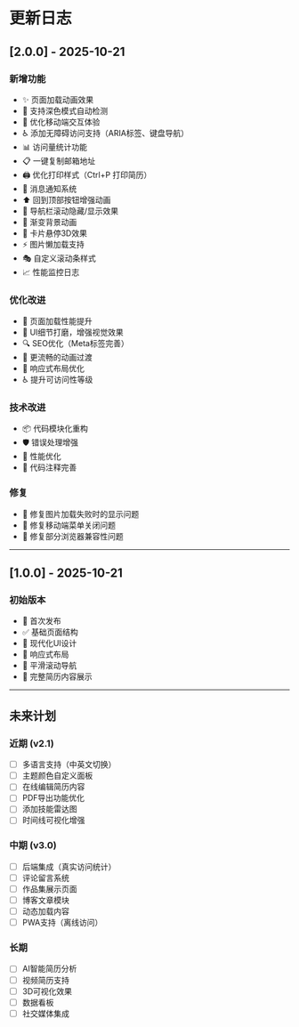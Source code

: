 # 更新日志

## [2.0.0] - 2025-10-21

### 新增功能
- ✨ 页面加载动画效果
- 🎨 支持深色模式自动检测
- 📱 优化移动端交互体验
- ♿ 添加无障碍访问支持（ARIA标签、键盘导航）
- 📊 访问量统计功能
- 📋 一键复制邮箱地址
- 🖨️ 优化打印样式（Ctrl+P 打印简历）
- 🔔 消息通知系统
- ⬆️ 回到顶部按钮增强动画
- 🎯 导航栏滚动隐藏/显示效果
- 🌈 渐变背景动画
- 💫 卡片悬停3D效果
- ⚡ 图片懒加载支持
- 🎭 自定义滚动条样式
- 📈 性能监控日志

### 优化改进
- 🚀 页面加载性能提升
- 💅 UI细节打磨，增强视觉效果
- 🔍 SEO优化（Meta标签完善）
- 🎨 更流畅的动画过渡
- 📱 响应式布局优化
- ♿ 提升可访问性等级

### 技术改进
- 📦 代码模块化重构
- 🛡️ 错误处理增强
- 🎯 性能优化
- 📝 代码注释完善

### 修复
- 🐛 修复图片加载失败时的显示问题
- 🔧 修复移动端菜单关闭问题
- 🎨 修复部分浏览器兼容性问题

---

## [1.0.0] - 2025-10-21

### 初始版本
- 🎉 首次发布
- ✅ 基础页面结构
- 🎨 现代化UI设计
- 📱 响应式布局
- 🎯 平滑滚动导航
- 💼 完整简历内容展示

---

## 未来计划

### 近期 (v2.1)
- [ ] 多语言支持（中英文切换）
- [ ] 主题颜色自定义面板
- [ ] 在线编辑简历内容
- [ ] PDF导出功能优化
- [ ] 添加技能雷达图
- [ ] 时间线可视化增强

### 中期 (v3.0)
- [ ] 后端集成（真实访问统计）
- [ ] 评论留言系统
- [ ] 作品集展示页面
- [ ] 博客文章模块
- [ ] 动态加载内容
- [ ] PWA支持（离线访问）

### 长期
- [ ] AI智能简历分析
- [ ] 视频简历支持
- [ ] 3D可视化效果
- [ ] 数据看板
- [ ] 社交媒体集成
